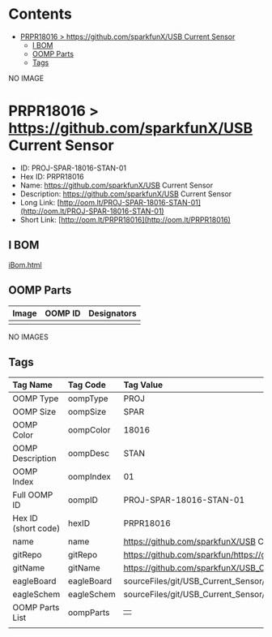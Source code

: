



Contents
========

* [PRPR18016 > https://github.com/sparkfunX/USB Current Sensor](#prpr18016--httpsgithubcomsparkfunxusb-current-sensor)
	* [I BOM](#i-bom)
	* [OOMP Parts](#oomp-parts)
	* [Tags](#tags)
  
NO IMAGE  
# PRPR18016 > https://github.com/sparkfunX/USB Current Sensor

- ID: PROJ-SPAR-18016-STAN-01
- Hex ID: PRPR18016
- Name: https://github.com/sparkfunX/USB Current Sensor
- Description: https://github.com/sparkfunX/USB Current Sensor
- Long Link: [http://oom.lt/PROJ-SPAR-18016-STAN-01](http://oom.lt/PROJ-SPAR-18016-STAN-01)
- Short Link: [http://oom.lt/PRPR18016](http://oom.lt/PRPR18016)

## I BOM
  
[iBom.html](https://htmlpreview.github.io/?https://github.com/oomlout/oomlout_OOMP_projects/blob/main/PROJ/SPAR/18016/STAN/01ibom.html)
## OOMP Parts
  

|Image|OOMP ID|Designators|
| :--- | :--- | :--- |
||||
  
NO IMAGES  
## Tags
  

|Tag Name|Tag Code|Tag Value|
| :--- | :--- | :--- |
|OOMP Type|oompType|PROJ|
|OOMP Size|oompSize|SPAR|
|OOMP Color|oompColor|18016|
|OOMP Description|oompDesc|STAN|
|OOMP Index|oompIndex|01|
|Full OOMP ID|oompID|PROJ-SPAR-18016-STAN-01|
|Hex ID (short code)|hexID|PRPR18016|
|name|name|https://github.com/sparkfunX/USB Current Sensor|
|gitRepo|gitRepo|https://github.com/sparkfun/https://github.com/sparkfunX/USB_Current_Sensor|
|gitName|gitName|https://github.com/sparkfunX/USB_Current_Sensor|
|eagleBoard|eagleBoard|sourceFiles/git/USB_Current_Sensor/Hardware/USB_Current_Sensor.brd|
|eagleSchem|eagleSchem|sourceFiles/git/USB_Current_Sensor/Hardware/USB_Current_Sensor.sch|
|OOMP Parts List|oompParts|<table><tr><td></td></tr></table>|
||||
